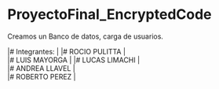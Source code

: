  # ProyectoFinal_EncryptedCode
Creamos un Banco de datos, carga de usuarios.



|# Integrantes:  |
|# ROCIO PULITTA |  
|# LUIS MAYORGA  |
|# LUCAS LIMACHI |  
|# ANDREA LLAVEL |  
|# ROBERTO PEREZ |   
